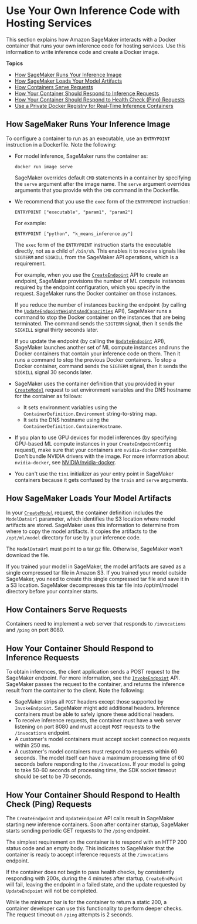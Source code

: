 # Use Your Own Inference Code with Hosting Services<a name="your-algorithms-inference-code"></a>

This section explains how Amazon SageMaker interacts with a Docker container that runs your own inference code for hosting services\. Use this information to write inference code and create a Docker image\. 

**Topics**
+ [How SageMaker Runs Your Inference Image](#your-algorithms-inference-code-run-image)
+ [How SageMaker Loads Your Model Artifacts](#your-algorithms-inference-code-load-artifacts)
+ [How Containers Serve Requests](#your-algorithms-inference-code-how-containe-serves-requests)
+ [How Your Container Should Respond to Inference Requests](#your-algorithms-inference-code-container-response)
+ [How Your Container Should Respond to Health Check \(Ping\) Requests](#your-algorithms-inference-algo-ping-requests)
+ [Use a Private Docker Registry for Real\-Time Inference Containers](your-algorithms-containers-inference-private.md)

## How SageMaker Runs Your Inference Image<a name="your-algorithms-inference-code-run-image"></a>

To configure a container to run as an executable, use an `ENTRYPOINT` instruction in a Dockerfile\. Note the following: 
+ For model inference, SageMaker runs the container as:

  ```
  docker run image serve
  ```

  SageMaker overrides default `CMD` statements in a container by specifying the `serve` argument after the image name\. The `serve` argument overrides arguments that you provide with the `CMD` command in the Dockerfile\.

   
+ We recommend that you use the `exec` form of the `ENTRYPOINT` instruction:

  ```
  ENTRYPOINT ["executable", "param1", "param2"]
  ```

  For example:

  ```
  ENTRYPOINT ["python", "k_means_inference.py"]
  ```

  The `exec` form of the `ENTRYPOINT` instruction starts the executable directly, not as a child of `/bin/sh`\. This enables it to receive signals like `SIGTERM` and `SIGKILL` from the SageMaker API operations, which is a requirement\. 

   

  For example, when you use the [ `CreateEndpoint`](https://docs.aws.amazon.com/sagemaker/latest/APIReference/API_CreateEndpoint.html) API to create an endpoint, SageMaker provisions the number of ML compute instances required by the endpoint configuration, which you specify in the request\. SageMaker runs the Docker container on those instances\. 

   

  If you reduce the number of instances backing the endpoint \(by calling the [ `UpdateEndpointWeightsAndCapacities`](https://docs.aws.amazon.com/sagemaker/latest/APIReference/API_UpdateEndpointWeightsAndCapacities.html) API\), SageMaker runs a command to stop the Docker container on the instances that are being terminated\. The command sends the `SIGTERM` signal, then it sends the `SIGKILL` signal thirty seconds later\.

   

  If you update the endpoint \(by calling the [ `UpdateEndpoint`](https://docs.aws.amazon.com/sagemaker/latest/APIReference/API_UpdateEndpoint.html) API\), SageMaker launches another set of ML compute instances and runs the Docker containers that contain your inference code on them\. Then it runs a command to stop the previous Docker containers\. To stop a Docker container, command sends the `SIGTERM` signal, then it sends the `SIGKILL` signal 30 seconds later\. 

   
+ SageMaker uses the container definition that you provided in your [ `CreateModel`](https://docs.aws.amazon.com/sagemaker/latest/APIReference/API_CreateModel.html) request to set environment variables and the DNS hostname for the container as follows:

   
  + It sets environment variables using the `ContainerDefinition.Environment` string\-to\-string map\.
  + It sets the DNS hostname using the `ContainerDefinition.ContainerHostname`\.

     
+ If you plan to use GPU devices for model inferences \(by specifying GPU\-based ML compute instances in your `CreateEndpointConfig` request\), make sure that your containers are `nvidia-docker` compatible\. Don't bundle NVIDIA drivers with the image\. For more information about `nvidia-docker`, see [NVIDIA/nvidia\-docker](https://github.com/NVIDIA/nvidia-docker)\. 

   
+ You can't use the `tini` initializer as your entry point in SageMaker containers because it gets confused by the `train` and `serve` arguments\.

  

## How SageMaker Loads Your Model Artifacts<a name="your-algorithms-inference-code-load-artifacts"></a>

In your [ `CreateModel`](https://docs.aws.amazon.com/sagemaker/latest/APIReference/API_CreateModel.html) request, the container definition includes the `ModelDataUrl` parameter, which identifies the S3 location where model artifacts are stored\. SageMaker uses this information to determine from where to copy the model artifacts\. It copies the artifacts to the `/opt/ml/model` directory for use by your inference code\.

The `ModelDataUrl` must point to a tar\.gz file\. Otherwise, SageMaker won't download the file\. 

If you trained your model in SageMaker, the model artifacts are saved as a single compressed tar file in Amazon S3\. If you trained your model outside SageMaker, you need to create this single compressed tar file and save it in a S3 location\. SageMaker decompresses this tar file into /opt/ml/model directory before your container starts\.

## How Containers Serve Requests<a name="your-algorithms-inference-code-how-containe-serves-requests"></a>

Containers need to implement a web server that responds to `/invocations` and `/ping` on port 8080\. 

## How Your Container Should Respond to Inference Requests<a name="your-algorithms-inference-code-container-response"></a>

To obtain inferences, the client application sends a POST request to the SageMaker endpoint\. For more information, see the [ `InvokeEndpoint`](https://docs.aws.amazon.com/sagemaker/latest/APIReference/API_InvokeEndpoint.html) API\. SageMaker passes the request to the container, and returns the inference result from the container to the client\. Note the following:
+ SageMaker strips all `POST` headers except those supported by `InvokeEndpoint`\. SageMaker might add additional headers\. Inference containers must be able to safely ignore these additional headers\.
+ To receive inference requests, the container must have a web server listening on port 8080 and must accept `POST` requests to the `/invocations` endpoint\. 
+ A customer's model containers must accept socket connection requests within 250 ms\.
+ A customer's model containers must respond to requests within 60 seconds\. The model itself can have a maximum processing time of 60 seconds before responding to the `/invocations`\. If your model is going to take 50\-60 seconds of processing time, the SDK socket timeout should be set to be 70 seconds\.

## How Your Container Should Respond to Health Check \(Ping\) Requests<a name="your-algorithms-inference-algo-ping-requests"></a>



The `CreateEndpoint` and `UpdateEndpoint` API calls result in SageMaker starting new inference containers\. Soon after container startup, SageMaker starts sending periodic GET requests to the `/ping` endpoint\.

The simplest requirement on the container is to respond with an HTTP 200 status code and an empty body\. This indicates to SageMaker that the container is ready to accept inference requests at the `/invocations` endpoint\.

If the container does not begin to pass health checks, by consistently responding with 200s, during the 4 minutes after startup, `CreateEndPoint` will fail, leaving the endpoint in a failed state, and the update requested by `UpdateEndpoint` will not be completed\.

While the minimum bar is for the container to return a static 200, a container developer can use this functionality to perform deeper checks\. The request timeout on `/ping` attempts is 2 seconds\.